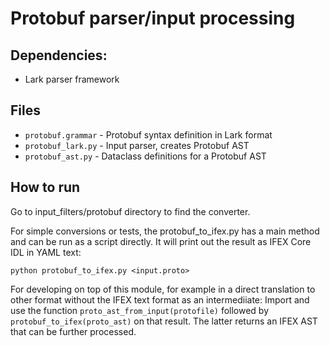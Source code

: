 # Protobuf parser/input processing

## Dependencies:
- Lark parser framework

## Files
- `protobuf.grammar` - Protobuf syntax definition in Lark format
- `protobuf_lark.py` - Input parser, creates Protobuf AST
- `protobuf_ast.py` - Dataclass definitions for a Protobuf AST

## How to run

Go to input_filters/protobuf directory to find the converter.

For simple conversions or tests, the protobuf_to_ifex.py has a main method and
can be run as a script directly. It will print out the result as IFEX Core IDL
in YAML text:

```
python protobuf_to_ifex.py <input.proto>
```
 
For developing on top of this module, for example in a direct translation to other format without the IFEX text format as an intermediiate:  Import and use the function `proto_ast_from_input(protofile)` followed by `protobuf_to_ifex(proto_ast)` on that result.  The latter returns an IFEX AST that can be further processed.
